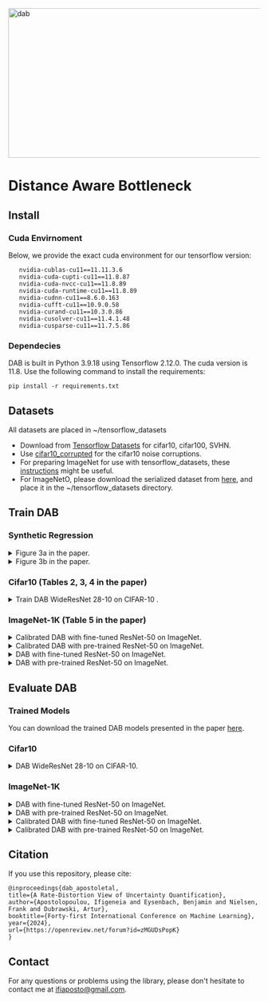 


 <img src="https://github.com/ifiaposto/Distance_Aware_Bottleneck/assets/11561732/250606f3-542e-4167-8bd0-3860520d4c23" alt="dab" width="1000px" height="300px">

# Distance Aware Bottleneck

## Install

### Cuda Envirnoment

Below, we provide the exact cuda environment for our tensorflow version:

```
   nvidia-cublas-cu11==11.11.3.6
   nvidia-cuda-cupti-cu11==11.8.87
   nvidia-cuda-nvcc-cu11==11.8.89
   nvidia-cuda-runtime-cu11==11.8.89
   nvidia-cudnn-cu11==8.6.0.163
   nvidia-cufft-cu11==10.9.0.58
   nvidia-curand-cu11==10.3.0.86
   nvidia-cusolver-cu11==11.4.1.48
   nvidia-cusparse-cu11==11.7.5.86
```


### Dependecies

DAB is built in Python 3.9.18  using Tensorflow 2.12.0. The cuda version is 11.8. 
Use the following command to install the requirements:
```
pip install -r requirements.txt
``` 

## Datasets
All datasets are placed in ~/tensorflow_datasets

* Download from [Tensorflow Datasets](https://www.tensorflow.org/datasets) for cifar10, cifar100, SVHN.
* Use [cifar10_corrupted](https://www.tensorflow.org/datasets/catalog/cifar10_corrupted) for the cifar10 noise corruptions.
* For preparing ImageNet for use with tensorflow_datasets, these [instructions](https://github.com/leondgarse/keras_cv_attention_models/discussions/9) might be useful.
* For ImageNetO, please download the serialized dataset from [here](https://drive.google.com/file/d/1D3lfSmd4cv7cSqw1Kj65Dn6jQuBccRJb/view?usp=sharing), and place it in the ~/tensorflow_datasets directory.

## Train DAB

### Synthetic Regression

 <details><summary>Figure 3a in the paper.   </summary>
 
```
python synthetic_regression_demo.py --example=1 --codebook_size=1
```  
</details>

 <details><summary>Figure 3b in the paper.   </summary>

```
python synthetic_regression_demo.py --example=2 --codebook_size=2
```  
</details>

### Cifar10 (Tables 2, 3, 4 in the paper)

</details>

 <details><summary>Train DAB WideResNet 28-10 on CIFAR-10 .   </summary>

```
python run_cifar.py  --num_cores=4  --dab_dim=8 --codebook_size=10 --train_epochs=200 --seed=3
```  
</details>

### ImageNet-1K  (Table 5 in the paper)

</details>

 <details><summary>Calibrated DAB with fine-tuned ResNet-50 on ImageNet.   </summary>

```
python run_imagenet.py --codebook_size=1000 --dab_dim=80 --num_cores=4 --per_core_batch_size=256 --base_learning_rate=0.1 --rdfc_arimoto_learning_rate=0.1 --dab_tau=2.0 --beta=0.02 --calibrate=True --uncertainty_lb=100 --seed=243 
```  
</details>

</details>

 <details><summary>Calibrated DAB with pre-trained ResNet-50 on ImageNet.   </summary>

```
python run_imagenet.py --codebook_size=1000 --dab_dim=80 --num_cores=4 --per_core_batch_size=256 --base_learning_rate=0.04 --rdfc_arimoto_learning_rate=0.1 --dab_tau=2.0 --beta=0.04 --calibrate=True --uncertainty_lb=100 --seed=243 --backpropagate=False 
```  
</details>

</details>

 <details><summary>DAB with fine-tuned ResNet-50 on ImageNet.   </summary>

```
python run_imagenet.py --codebook_size=1000 --dab_dim=80 --num_cores=4 --per_core_batch_size=256 --base_learning_rate=0.1 --rdfc_arimoto_learning_rate=0.4 --dab_tau=2.0 --beta=0.01 --calibrate=False --seed=243 
```  
</details>

</details>

 <details><summary> DAB with pre-trained ResNet-50 on ImageNet.   </summary>

```
python run_imagenet.py --codebook_size=1000 --dab_dim=80 --num_cores=4 --per_core_batch_size=256 --base_learning_rate=0.05 --rdfc_arimoto_learning_rate=0.5 --dab_tau=2.0 --beta=0.005 --calibrate=False --seed=243 --backpropagate=False 
```  
</details>

## Evaluate DAB

### Trained Models

You can download the trained DAB models presented in the paper [here](https://drive.google.com/file/d/1Ql1pJV3xFgIgLabqWegeNW74WCdwpmNL/view?usp=drive_link).

### Cifar10

</details>

 <details><summary> DAB WideResNet 28-10 on CIFAR-10.   </summary>

```
python run_cifar.py --num_cores=4 --dab_dim=8 --codebook_size=10 --dab_tau=1.0 --eval_only=True --saved_model_dir=<ABSOLUTE_PATH>/trained_models/cifar/ 
```  
</details>

### ImageNet-1K
</details>

 <details><summary> DAB with fine-tuned ResNet-50 on ImageNet.   </summary>

```
python run_imagenet.py --codebook_size=1000 --dab_dim=80 --num_cores=4 --per_core_batch_size=256 --dab_tau=2.0 --eval_only=True --saved_model_dir=<ABSOLUTE_PATH>/trained_models/imagenet_finetuned_ood/ 
```  
</details>


</details>

 <details><summary> DAB with pre-trained ResNet-50 on ImageNet.   </summary>

```
python run_imagenet.py --codebook_size=1000 --dab_dim=80 --num_cores=4 --per_core_batch_size=256 --dab_tau=2.0  --eval_only=True --saved_model_dir=<ABSOLUTE_PATH>/trained_models/imagenet_pretrained_ood/
```  
</details>

</details>

 <details><summary> Calibrated DAB with fine-tuned ResNet-50 on ImageNet.   </summary>

```
python run_imagenet.py --codebook_size=1000 --dab_dim=80 --num_cores=4 --per_core_batch_size=256 --dab_tau=2.0 --eval_only=True --saved_model_dir=<ABSOLUTE_PATH>/trained_models/imagenet_finetuned_calibrated/ 
```  
</details>


</details>

 <details><summary> Calibrated DAB with pre-trained ResNet-50 on ImageNet.   </summary>

```
python run_imagenet.py --codebook_size=1000 --dab_dim=80 --num_cores=4 --per_core_batch_size=256 --dab_tau=2.0  --eval_only=True --saved_model_dir=<ABSOLUTE_PATH>/trained_models/imagenet_pretrained_calibrated/
```  
</details>

## Citation

If you use this repository, please cite:

```
@inproceedings{dab_apostoletal,
title={A Rate-Distortion View of Uncertainty Quantification},
author={Apostolopoulou, Ifigeneia and Eysenbach, Benjamin and Nielsen, Frank and Dubrawski, Artur},
booktitle={Forty-first International Conference on Machine Learning},
year={2024},
url={https://openreview.net/forum?id=zMGUDsPopK}
}
```

## Contact

For any questions or problems using the library, please don't hesitate to contact me at ifiaposto@gmail.com.


